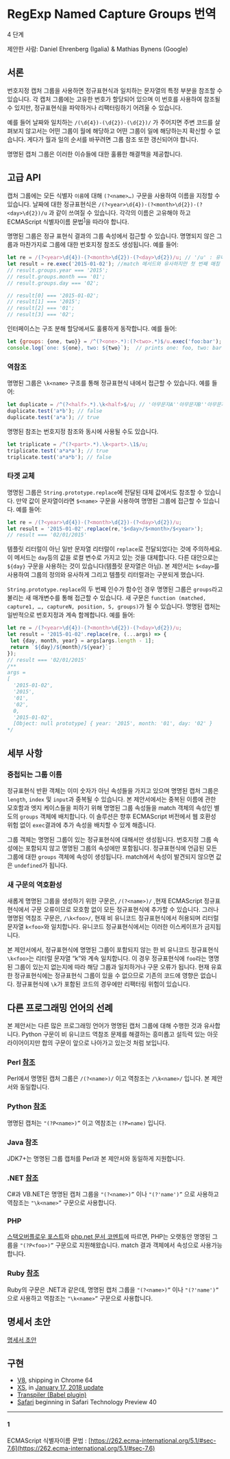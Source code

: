 # RegExp Named Capture Groups 번역

4 단계

제안한 사람: Daniel Ehrenberg (Igalia) & Mathias Bynens (Google)

## 서론

번호지정 캡처 그룹을 사용하면 정규표현식과 일치하는 문자열의 특정 부분을 참조할 수 있습니다. 각 캡처 그룹에는 고유한 번호가 할당되어 있으며 이 번호를 사용하여 참조될 수 있지만, 정규표현식을 파악하거나 리팩터링하기 어려울 수 있습니다.

예를 들어 날짜와 일치하는 `/(\d{4})-(\d{2})-(\d{2})/` 가 주어지면 주변 코드를 살펴보지 않고서는 어떤 그룹이 월에 해당하고 어떤 그룹이 일에 해당하는지 확신할 수 없습니다. 게다가 월과 일의 순서를 바꾸려면 그룹 참조 또한 갱신되어야 합니다.

명명된 캡처 그룹은 이러한 이슈들에 대한 훌륭한 해결책을 제공합니다. 

## 고급 API

캡처 그룹에는 모든 식별자 `이름`에 대해 `(?<name>…)` 구문을 사용하여 이름을 지정할 수 있습니다. 날짜에 대한 정규표현식은 `/(?<year>\d{4})-(?<month>\d{2})-(?<day>\d{2})/u` 과 같이 쓰여질 수 있습니다. 각각의 이름은 고유해야 하고 ECMAScript 식별자이름 문법<sup>[1][]</sup>을 따라야 합니다.

명명된 그룹은 정규 표현식 결과의 그룹 속성에서 접근할 수 있습니다. 명명되지 않은 그룹과 마찬가지로 그룹에 대한 번호지정 참조도 생성됩니다. 예를 들어:

```js
let re = /(?<year>\d{4})-(?<month>\d{2})-(?<day>\d{2})/u; // '/u' : 유니코드 문자에 일치
let result = re.exec('2015-01-02'); //match 메서드와 유사하지만 첫 번째 매칭 결과만 반환
// result.groups.year === '2015';
// result.groups.month === '01';
// result.groups.day === '02';

// result[0] === '2015-01-02';
// result[1] === '2015';
// result[2] === '01';
// result[3] === '02';
```

인터페이스는 구조 분해 할당에서도 훌륭하게 동작합니다. 예를 들어:

```js
let {groups: {one, two}} = /^(?<one>.*):(?<two>.*)$/u.exec('foo:bar'); //여기서 '.'은 모든 문자열을 뜻함 '*'는 없거나 있거나
console.log(`one: ${one}, two: ${two}`);  // prints one: foo, two: bar
```

### 역참조

명명된 그룹은 `\k<name>` 구조를 통해 정규표현식 내에서 접근할 수 있습니다. 예를 들어:

```js
let duplicate = /^(?<half>.*).\k<half>$/u; // '아무문자A''아무문자B''아무문자A'형태
duplicate.test('a*b'); // false
duplicate.test('a*a'); // true
```

명명된 참조는 번호지정 참조와 동시에 사용될 수도 있습니다.

```js
let triplicate = /^(?<part>.*).\k<part>.\1$/u; 
triplicate.test('a*a*a'); // true
triplicate.test('a*a*b'); // false
```

### 타겟 교체

명명된 그룹은 `String.prototype.replace`에 전달된 대체 값에서도 참조할 수 있습니다. 만약 값이 문자열이라면 `$<name>` 구문을 사용하여 명명된 그룹에 접근할 수 있습니다. 예를 들어: 

```js
let re = /(?<year>\d{4})-(?<month>\d{2})-(?<day>\d{2})/u;
let result = '2015-01-02'.replace(re,'$<day>/$<month>/$<year>');
// result === '02/01/2015'
```

템플릿 리터럴이 아닌 일반 문자열 리터럴이 `replace`로 전달되었다는 것에 주의하세요. 이 메서드는 `day`등의 값을 로컬 변수로 가지고 있는 것을 대체합니다. 다른 대안으로는 `${day}` 구문을 사용하는 것이 있습니다(템플릿 문자열은 아님). 본 제안서는 `$<day>`를 사용하여 그룹의 정의와 유사하게 그리고 템플릿 리터럴과는 구분되게 했습니다.

`String.prototype.replace`의 두 번째 인수가 함수인 경우 명명된 그룹은 `groups`라고 불리는 새 매개변수를 통해 접근할 수 있습니다. 새 구문은 `function (matched, capture1, …, captureN, position, S, groups)`가 될 수 있습니다. 명명된 캡처는 일반적으로 번호지정과 계속 함께합니다. 예를 들어:

```js
let re = /(?<year>\d{4})-(?<month>\d{2})-(?<day>\d{2})/u;
let result = '2015-01-02'.replace(re, (...args) => {
 let {day, month, year} = args[args.length - 1];
 return `${day}/${month}/${year}`;
});
// result === '02/01/2015'
/**
args = 
[
  '2015-01-02',
  '2015',
  '01',
  '02',
  0,
  '2015-01-02',
  [Object: null prototype] { year: '2015', month: '01', day: '02' }
*/
```

## 세부 사항

### 중첩되는 그룹 이름

정규표현식 반환 객체는 이미 숫자가 아닌 속성들을 가지고 있으며 명명된 캡처 그룹은 `length`, `index` 및 `input`과 중복될 수 있습니다. 본 제안서에서는 중복된 이름에 관한 모호함과 엣지 케이스들을 피하기 위해 명명된 그룹 속성들을 match 객체의 속성인 별도의 `groups` 객체에 배치합니다. 이 솔루션은 향후 ECMAScript 버전에서 웹 호환성 위험 없이 `exec`결과에 추가 속성을 배치할 수 있게 해줍니다.

그룹 객체는 명명된 그룹이 있는 정규표현식에 대해서만 생성됩니다. 번호지정 그룹 속성에는 포함되지 않고 명명된 그룹의 속성에만 포함됩니다. 정규표현식에 언급된 모든 그룹에 대한 `groups` 객체에 속성이 생성됩니다. match에서 속성이 발견되지 않으면 값은 `undefined`가 됩니다.

### 새 구문의 역호환성

새롭게 명명된 그룹을 생성하기 위한 구문은, `/(?<name>)/` ,현재 ECMAScript 정규표현식에서 구문 오류이므로 모호함 없이 모든 정규표현식에 추가할 수 있습니다. 그러나 명명된 역참조 구문은, `/\k<foo>/`, 현재 비 유니코드 정규표현식에서 허용되며 리터럴 문자열 `k<foo>`와 일치합니다. 유니코드 정규표현식에서는 이러한 이스케이프가 금지됩니다.

본 제안서에서, 정규표현식에 명명된 그룹이 포함되지 않는 한 비 유니코드 정규표현식 `\k<foo>`는 리터럴 문자열 “k<foo>”와 계속 일치합니다. 이 경우 정규표현식에 `foo`라는 명명된 그룹이 있는지 없는지에 따라 해당 그룹과 일치하거나 구문 오류가 됩니다. 현재 유효한 정규표현식에는 정규표현식 그룹이 있을 수 없으므로 기존의 코드에 영향은 없습니다. 정규표현식에 `\k`가 포함된 코드의 경우에만 리팩터링 위험이 있습니다.

## 다른 프로그래밍 언어의 선례

본 제안서는 다른 많은 프로그래밍 언어가 명명된 캡처 그룹에 대해 수행한 것과 유사합니다. Python 구문이 비 유니코드 역참조 문제를 해결하는 흥미롭고 설득력 있는 아웃라이어이지만 합의 구문이 앞으로 나아가고 있는것 처럼 보입니다.

### Perl [참조](http://perldoc.perl.org/perlre.html#Regular-Expressions)

Perl에서 명명된 캡처 그룹은 `/(?<name>)/` 이고 역참조는 `/\k<name>/` 입니다. 본 제안서와 동일합니다.

### Python [참조](https://docs.python.org/2/library/re.html#regular-expression-syntax)

명명된 캡처는 `"(?P<name>)”` 이고 역참조는 `(?P=name)` 입니다.

### Java 참조

JDK7+는 명명된 그룹 캡처를 Perl과 본 제안서와 동일하게 지원합니다.

### .NET [참조](https://learn.microsoft.com/en-us/dotnet/standard/base-types/grouping-constructs-in-regular-expressions?redirectedfrom=MSDN#Anchor_1)

C#과 VB.NET은 명명된 캡처 그룹을 `"(?<name>)”` 이나 `"(?'name')”` 으로 사용하고 역참조는 `"\k<name>”` 구문으로 사용합니다.

### PHP

[스택오버플로우 포스트](https://stackoverflow.com/questions/6971287/named-capture-in-php-using-regex)와 [php.net 문서 코멘트](http://php.net/manual/en/function.preg-match.php#89418)에 따르면, PHP는 오랫동안 명명된 그룹을 `"(?P<foo>)”` 구문으로 지원해왔습니다. match 결과 객체에서 속성으로 사용가능합니다.

### Ruby [참조](https://ruby-doc.org/core-2.2.0/Regexp.html#class-Regexp-label-Capturing)

Ruby의 구문은 .NET과 같은데, 명명된 캡처 그룹을 `"(?<name>)”` 이나 `"(?'name')”` 으로 사용하고 역참조는 `"\k<name>”` 구문으로 사용합니다.

## 명세서 초안

[명세서 초안](https://tc39.es/proposal-regexp-named-groups/)

## 구현

- [V8](https://bugs.chromium.org/p/v8/issues/detail?id=5437), shipping in Chrome 64
- [XS](https://github.com/Moddable-OpenSource/moddable/blob/public/xs/sources/xsre.c), in [January 17, 2018 update](http://blog.moddable.tech/blog/january-17-2017-big-update-to-moddable-sdk/)
- [Transpiler (Babel plugin)](https://github.com/DmitrySoshnikov/babel-plugin-transform-modern-regexp#named-capturing-groups)
- [Safari](https://developer.apple.com/safari/technology-preview/release-notes/) beginning in Safari Technology Preview 40

[1]: #1
---

#### 1

ECMAScript 식별자이름 문법 : [https://262.ecma-international.org/5.1/#sec-7.6](https://262.ecma-international.org/5.1/#sec-7.6)
